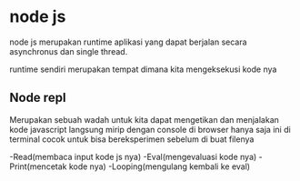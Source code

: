 # node js
node js merupakan runtime aplikasi yang dapat berjalan secara asynchronus dan single thread.

runtime sendiri merupakan tempat dimana kita mengeksekusi kode nya

## Node repl
Merupakan sebuah wadah untuk kita dapat mengetikan dan menjalakan kode javascript langsung mirip dengan console di browser hanya saja ini di terminal cocok untuk bisa bereksperimen sebelum di buat filenya

-Read(membaca input kode js nya)
-Eval(mengevaluasi kode nya)
-Print(mencetak kode nya)
-Looping(mengulang kembali ke eval)

